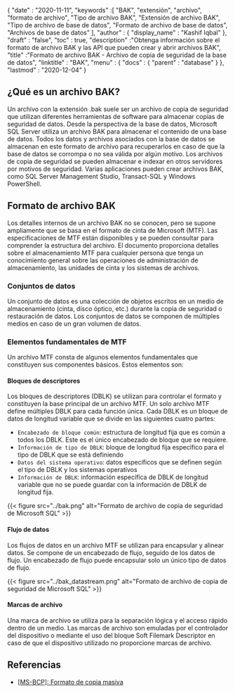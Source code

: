 {
  "date" : "2020-11-11",
  "keywords" :[ "BAK", "extensión", "archivo", "formato de archivo", "Tipo de archivo BAK", "Extensión de archivo BAK", "Tipo de archivo de base de datos", "Formato de archivo de base de datos", "Archivos de base de datos" ],
  "author" : {
    "display_name" : "Kashif Iqbal"
},
  "draft" : "false",
  "toc" : true,
  "description" :"Obtenga información sobre el formato de archivo BAK y las API que pueden crear y abrir archivos BAK",
  "title" :"Formato de archivo BAK - Archivo de copia de seguridad de la base de datos",
  "linktitle" : "BAK",
  "menu" : {
    "docs" : {
      "parent" : "database"
}
},
  "lastmod" : "2020-12-04"
}

## ¿Qué es un archivo BAK?

Un archivo con la extensión .bak suele ser un archivo de copia de seguridad que utilizan diferentes herramientas de software para almacenar copias de seguridad de datos. Desde la perspectiva de la base de datos, Microsoft SQL Server utiliza un archivo BAK para almacenar el contenido de una base de datos. Todos los datos y archivos asociados con la base de datos se almacenan en este formato de archivo para recuperarlos en caso de que la base de datos se corrompa o no sea válida por algún motivo. Los archivos de copia de seguridad se pueden almacenar e indexar en otros servidores por motivos de seguridad. Varias aplicaciones pueden crear archivos BAK, como SQL Server Management Studio, Transact-SQL y Windows PowerShell.

## Formato de archivo BAK

Los detalles internos de un archivo BAK no se conocen, pero se supone ampliamente que se basa en el formato de cinta de Microsoft (MTF). Las especificaciones de MTF están disponibles y se pueden consultar para comprender la estructura del archivo. El documento proporciona detalles sobre el almacenamiento MTF para cualquier persona que tenga un conocimiento general sobre las operaciones de administración de almacenamiento, las unidades de cinta y los sistemas de archivos.

### Conjuntos de datos

Un conjunto de datos es una colección de objetos escritos en un medio de almacenamiento (cinta, disco óptico, etc.) durante la copia de seguridad o restauración de datos. Los conjuntos de datos se componen de múltiples medios en caso de un gran volumen de datos.

### Elementos fundamentales de MTF

Un archivo MTF consta de algunos elementos fundamentales que constituyen sus componentes básicos. Estos elementos son:

#### Bloques de descriptores

Los bloques de descriptores (DBLK) se utilizan para controlar el formato y constituyen la base principal de un archivo MTF. Un solo archivo MTF define múltiples DBLK para cada función única. Cada DBLK es un bloque de datos de longitud variable que se divide en las siguientes cuatro partes:

* `Encabezado de bloque común`: estructura de longitud fija que es común a todos los DBLK. Este es el único encabezado de bloque que se requiere.
* `Información de tipo de DBLK`: bloque de longitud fija específico para el tipo de DBLK que se está definiendo
* `Datos del sistema operativo`: datos específicos que se definen según el tipo de DBLK y los sistemas operativos
* `Información de DBLK`: información específica de DBLK de longitud variable que no se puede guardar con la información de DBLK de longitud fija.

 {{< figure src="../bak.png" alt="Formato de archivo de copia de seguridad de Microsoft SQL" >}}

#### Flujo de datos

Los flujos de datos en un archivo MTF se utilizan para encapsular y alinear datos. Se compone de un encabezado de flujo, seguido de los datos de flujo. Un encabezado de flujo puede encapsular solo un único tipo de datos de flujo.

{{< figure src="../bak_datastream.png" alt="Formato de archivo de copia de seguridad de Microsoft SQL" >}}

#### Marcas de archivo

Una marca de archivo se utiliza para la separación lógica y el acceso rápido dentro de un medio. Las marcas de archivo son emuladas por el controlador del dispositivo o mediante el uso del bloque Soft Filemark Descriptor en caso de que el dispositivo utilizado no proporcione marcas de archivo.

## Referencias ##

* [[MS-BCP]: Formato de copia masiva](https://learn.microsoft.com/en-us/openspecs/sql_data_portability/ms-bcp/54965c4d-34c7-400d-b970-1007984315a5?redirectedfrom=MSDN)

